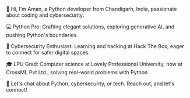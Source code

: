 👋 Hi, I'm Aman, a Python developer from Chandigarh, India, passionate about coding and cybersecurity.

💻 Python Pro: Crafting elegant solutions, exploring generative AI, and pushing Python's boundaries.

🔐 Cybersecurity Enthusiast: Learning and hacking at Hack The Box, eager to connect for safer digital spaces.

🎓 LPU Grad: Computer science at Lovely Professional University, now at CrossML Pvt Ltd., solving real-world problems with Python.

🚀 Let's chat about Python, cybersecurity, or tech. Reach out, and let's connect!
